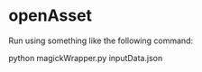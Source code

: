 # openAsset

Run using something like the following command:

python magickWrapper.py inputData.json
